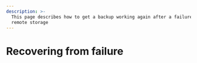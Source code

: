 ```yaml
---
description: >-
  This page describes how to get a backup working again after a failure on the
  remote storage
---
```


# Recovering from failure

